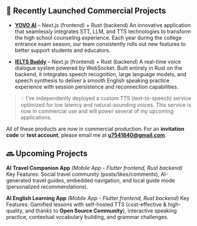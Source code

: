 ## 🚀 Recently Launched Commercial Projects

* **[YOVO AI](https://yovo.ai/main)** – Next.js (frontend) + Rust (backend)
  An innovative application that seamlessly integrates STT, LLM, and TTS technologies to transform the high school counseling experience. Each year during the college entrance exam season, our team consistently rolls out new features to better support students and educators.

* **[IELTS Buddy](https://ielts-buddy-hui.netlify.app/)** – Next.js (frontend) + Rust (backend)
  A real-time voice dialogue system powered by WebSocket. Built entirely in Rust on the backend, it integrates speech recognition, large language models, and speech synthesis to deliver a smooth English speaking practice experience with session persistence and reconnection capabilities.

> 💡 I've independently deployed a custom TTS (text-to-speech) service optimized for low latency and natural-sounding voices. This service is now in commercial use and will power several of my upcoming applications.

All of these products are now in commercial production.
For an **invitation code** or **test account**, please email me at **[u7541840@gmail.com](mailto:u7541840@gmail.com)**.

## 🔜 Upcoming Projects

**AI Travel Companion App** *(Mobile App - Flutter frontend, Rust backend)*
Key Features: Social travel community (posts/likes/comments), AI-generated travel guides, embedded navigation, and local guide mode (personalized recommendations).

**AI English Learning App** *(Mobile App - Flutter frontend, Rust backend)*
Key Features: Gamified lessons with self-hosted TTS (cost-effective & high-quality, and thanks to **Open Source Community**), interactive speaking practice, contextual vocabulary building, and grammar challenges.
